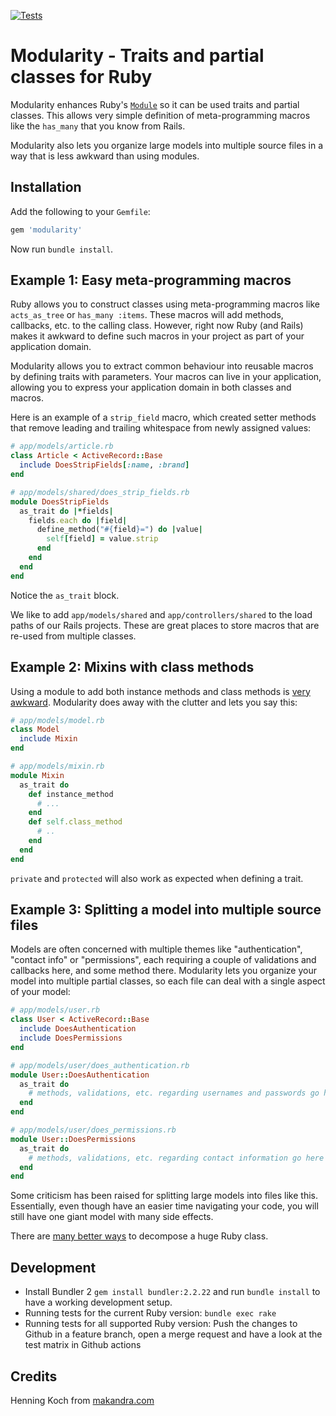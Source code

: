 [![Tests](https://github.com/makandra/modularity/workflows/Tests/badge.svg)](https://github.com/makandra/modularity/actions)

# Modularity - Traits and partial classes for Ruby

Modularity enhances Ruby's [`Module`](http://apidock.com/ruby/Module) so it can be used traits and partial classes.
This allows very simple definition of meta-programming macros like the
`has_many` that you know from Rails.

Modularity also lets you organize large models into multiple source files
in a way that is less awkward than using modules.

## Installation

Add the following to your `Gemfile`:

```ruby
gem 'modularity'
```

Now run `bundle install`.

## Example 1: Easy meta-programming macros

Ruby allows you to construct classes using meta-programming macros like
`acts_as_tree` or `has_many :items`. These macros will add methods,
callbacks, etc. to the calling class. However, right now Ruby (and Rails) makes it awkward to define
such macros in your project as part of your application domain.

Modularity allows you to extract common behaviour into reusable macros by defining traits with parameters.
Your macros can live in your application, allowing you to express your application domain in both classes
and macros.

Here is an example of a `strip_field` macro, which created setter methods that remove leading and trailing whitespace from newly assigned values:

```ruby
# app/models/article.rb
class Article < ActiveRecord::Base
  include DoesStripFields[:name, :brand]
end

# app/models/shared/does_strip_fields.rb
module DoesStripFields
  as_trait do |*fields|
    fields.each do |field|
      define_method("#{field}=") do |value|
        self[field] = value.strip
      end
    end
  end
end
```

Notice the `as_trait` block.

We like to add `app/models/shared` and `app/controllers/shared` to the load paths of our Rails projects.
These are great places to store macros that are re-used from multiple classes.

## Example 2: Mixins with class methods

Using a module to add both instance methods and class methods is
[very awkward](http://redcorundum.blogspot.com/2006/06/mixing-in-class-methods.html).
Modularity does away with the clutter and lets you say this:

```ruby
# app/models/model.rb
class Model
  include Mixin
end

# app/models/mixin.rb
module Mixin
  as_trait do
    def instance_method
      # ...
    end
    def self.class_method
      # ..
    end
  end
end
```

`private` and `protected` will also work as expected when defining a trait.

## Example 3: Splitting a model into multiple source files

Models are often concerned with multiple themes like "authentication", "contact info" or "permissions", each requiring
a couple of validations and callbacks here, and some method there. Modularity lets you organize your model into multiple
partial classes, so each file can deal with a single aspect of your model:

```ruby
# app/models/user.rb
class User < ActiveRecord::Base
  include DoesAuthentication
  include DoesPermissions
end

# app/models/user/does_authentication.rb
module User::DoesAuthentication
  as_trait do
    # methods, validations, etc. regarding usernames and passwords go here
  end
end

# app/models/user/does_permissions.rb
module User::DoesPermissions
  as_trait do
    # methods, validations, etc. regarding contact information go here
  end
end
```

Some criticism has been raised for splitting large models into files like this.
Essentially, even though have an easier time navigating your code, you will still
have one giant model with many side effects.

There are [many better ways](http://blog.codeclimate.com/blog/2012/10/17/7-ways-to-decompose-fat-activerecord-models/)
to decompose a huge Ruby class.

## Development

* Install Bundler 2 `gem install bundler:2.2.22` and run `bundle install` to have a working development setup.
* Running tests for the current Ruby version: `bundle exec rake`
* Running tests for all supported Ruby version: Push the changes to Github in a feature branch, open a merge request and have a look at the test matrix in Github actions

## Credits

Henning Koch from [makandra.com](http://makandra.com/)
